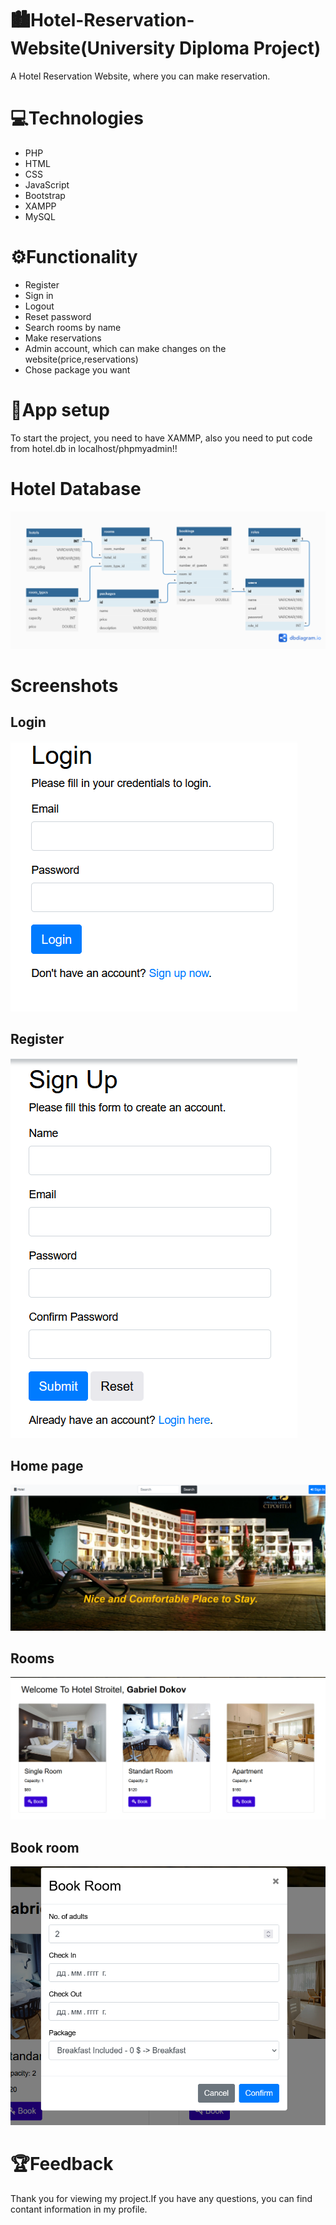 # 🏙️Hotel-Reservation-Website(University Diploma Project)

A Hotel Reservation Website, where you can make reservation.

# 💻Technologies 

- PHP
- HTML
- CSS
- JavaScript
- Bootstrap
- XAMPP
- MySQL

# ⚙️Functionality 

 - Register
 - Sign in
 - Logout
 - Reset password
 - Search rooms by name
 - Make reservations
 - Admin account, which can make changes on the website(price,reservations)
 - Chose package you want
 
 
 # 🛑App setup
 
 To start the project, you need to have XAMMP, also you need to put code from hotel.db in localhost/phpmyadmin!!
 
 # Hotel Database
 
 <img src='screenshotshotel/databasehotel.png'></img>
 
 # Screenshots
 
 ## Login
 
 <img src='screenshotshotel/login.png'></img>
 
 ## Register
 
 <img src='screenshotshotel/register.png'></img>
 
 ## Home page
 
 <img src='screenshotshotel/home page scr.png'></img>
 
 ## Rooms
 
 <img src='screenshotshotel/room book.png'></img>
 
 ## Book room
 
 <img src='screenshotshotel/book room.png'></img>
 
 # 🏆Feedback
 
 Thank you for viewing my project.If you have any questions, you can find contant information in my profile.
 

